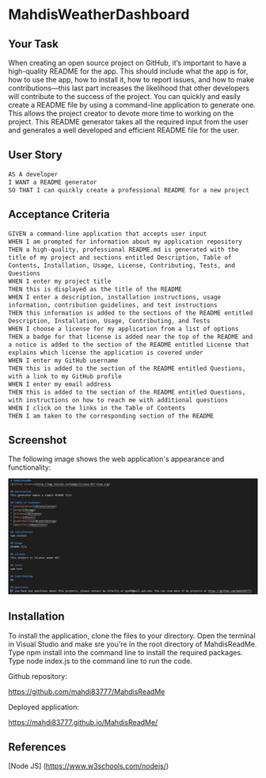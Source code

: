 # MahdisWeatherDashboard

## Your Task

When creating an open source project on GitHub, it’s important to have a high-quality README for the app. This should include what the app is for, how to use the app, how to install it, how to report issues, and how to make contributions—this last part increases the likelihood that other developers will contribute to the success of the project.
You can quickly and easily create a README file by using a command-line application to generate one. This allows the project creator to devote more time to working on the project.
This README generator takes all the required input from the user and generates a well developed and efficient README file for the user.

## User Story

```
AS A developer
I WANT a README generator
SO THAT I can quickly create a professional README for a new project
```

## Acceptance Criteria

```
GIVEN a command-line application that accepts user input
WHEN I am prompted for information about my application repository
THEN a high-quality, professional README.md is generated with the title of my project and sections entitled Description, Table of Contents, Installation, Usage, License, Contributing, Tests, and Questions
WHEN I enter my project title
THEN this is displayed as the title of the README
WHEN I enter a description, installation instructions, usage information, contribution guidelines, and test instructions
THEN this information is added to the sections of the README entitled Description, Installation, Usage, Contributing, and Tests
WHEN I choose a license for my application from a list of options
THEN a badge for that license is added near the top of the README and a notice is added to the section of the README entitled License that explains which license the application is covered under
WHEN I enter my GitHub username
THEN this is added to the section of the README entitled Questions, with a link to my GitHub profile
WHEN I enter my email address
THEN this is added to the section of the README entitled Questions, with instructions on how to reach me with additional questions
WHEN I click on the links in the Table of Contents
THEN I am taken to the corresponding section of the README
```

## Screenshot

The following image shows the web application's appearance and functionality:

![The Password Generator application displays a red button to "Generate Password".](./utils/Output.PNG)

## Installation

To install the application, clone the files to your directory. Open the terminal in Visual Studio and make sre you're in the root directory of MahdisReadMe. Type npm install into the command line to install the required packages. Type node index.js to the command line to run the code.

Github repository:

https://github.com/mahdi83777/MahdisReadMe

Deployed application:

https://mahdi83777.github.io/MahdisReadMe/

## References

[Node JS] (https://www.w3schools.com/nodejs/)
